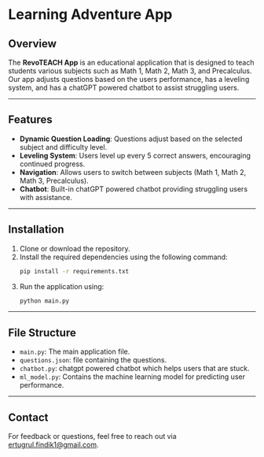 
# Learning Adventure App

## Overview

The **RevoTEACH App** is an educational application that is designed to teach students various subjects such as Math 1, Math 2, Math 3, and Precalculus. Our app adjusts questions based on the users performance, has a leveling system, and has a chatGPT powered chatbot to assist struggling users.

---

## Features

- **Dynamic Question Loading**: Questions adjust based on the selected subject and difficulty level.
- **Leveling System**: Users level up every 5 correct answers, encouraging continued progress.
- **Navigation**: Allows users to switch between subjects (Math 1, Math 2, Math 3, Precalculus).
- **Chatbot**: Built-in chatGPT powered chatbot providing struggling users with assistance.

---

## Installation

1. Clone or download the repository.
2. Install the required dependencies using the following command:
   ```bash
   pip install -r requirements.txt
   ```
3. Run the application using:
   ```bash
   python main.py
   ```

---

## File Structure

- `main.py`: The main application file.
- `questions.json`: file containing the questions.
- `chatbot.py`: chatgpt powered chatbot which helps users that are stuck.
- `ml_model.py`: Contains the machine learning model for predicting user performance.

---

## Contact

For feedback or questions, feel free to reach out via [ertugrul.findik1@gmail.com](mailto:ertugrul.findik1@gmail.com).
